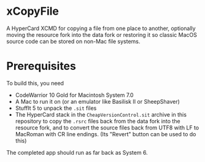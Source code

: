 # xCopyFile
A HyperCard XCMD for copying a file from one place to another, optionally moving the resource fork into the data fork or restoring it so classic MacOS source code can be stored on non-Mac file systems.

# Prerequisites
To build this, you need

* CodeWarrior 10 Gold for Macintosh System 7.0
* A Mac to run it on (or an emulator like Basilisk II or SheepShaver)
* StuffIt 5 to unpack the `.sit` files
* The HyperCard stack in the `CheapVersionControl.sit` archive in this repository
  to copy the `.rsrc` files back from the data fork into the resource fork, and
  to convert the source files back from UTF8 with LF to MacRoman with CR line endings.
  (Its "Revert" button can be used to do this)

The completed app should run as far back as System 6.
